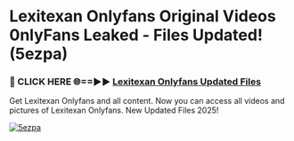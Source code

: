 # Lexitexan Onlyfans Original Videos 0nlyFans Leaked - Files Updated! (5ezpa)

<h3>🔴 CLICK HERE 🌐==►► <a href="https://tinyurl.com/2m67pmp6" rel="nofollow">Lexitexan Onlyfans Updated Files</a></h3>

Get Lexitexan Onlyfans and all content. Now you can access all videos and pictures of Lexitexan Onlyfans. New Updated Files 2025!

[![5ezpa](https://i.imgur.com/H4QAA4z.gif)](https://tinyurl.com/2m67pmp6)